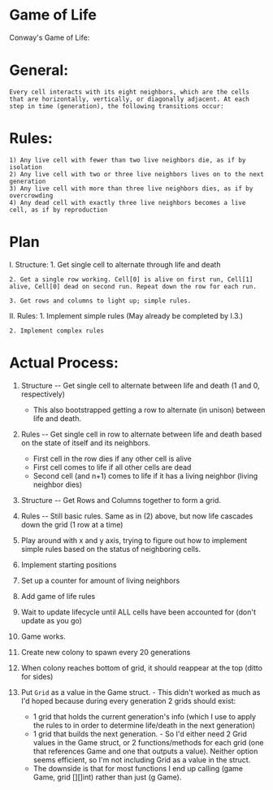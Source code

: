 # Game of Life
Conway's Game of Life:

  # General:
  	Every cell interacts with its eight neighbors, which are the cells that are horizontally, vertically, or diagonally adjacent. At each step in time (generation), the following transitions occur:

  # Rules:
  	1) Any live cell with fewer than two live neighbors die, as if by isolation
  	2) Any live cell with two or three live neighbors lives on to the next generation
  	3) Any live cell with more than three live neighbors dies, as if by overcrowding
  	4) Any dead cell with exactly three live neighbors becomes a live cell, as if by reproduction

# Plan

  I. Structure:
    1. Get single cell to alternate through life and death

    2. Get a single row working. Cell[0] is alive on first run, Cell[1] alive, Cell[0] dead on second run. Repeat down the row for each run.

    3. Get rows and columns to light up; simple rules.

  II. Rules:
    1. Implement simple rules (May already be completed by I.3.)

    2. Implement complex rules

# Actual Process:

  1. Structure -- Get single cell to alternate between life and death (1 and 0, respectively)
     - This also bootstrapped getting a row to alternate (in unison) between life and death.

  2. Rules -- Get single cell in row to alternate between life and death based on the state of itself and its neighbors.
     - First cell in the row dies if any other cell is alive
     - First cell comes to life if all other cells are dead
     - Second cell (and n+1) comes to life if it has a living neighbor (living neighbor dies)

  3. Structure -- Get Rows and Columns together to form a grid.

  4. Rules -- Still basic rules. Same as in (2) above, but now life cascades down the grid (1 row at a time)

  5. Play around with x and y axis, trying to figure out how to implement simple rules based on the status of neighboring cells.

  6. Implement starting positions

  7. Set up a counter for amount of living neighbors

  8. Add game of life rules

  9. Wait to update lifecycle until ALL cells have been accounted for (don't update as you go)

  10. Game works.

  11. Create new colony to spawn every 20 generations

  12. When colony reaches bottom of grid, it should reappear at the top (ditto for sides)

  13. Put `Grid` as a value in the Game struct.
    - This didn't worked as much as I'd hoped because during every generation 2 grids should exist:
      - 1 grid that holds the current generation's info (which I use to apply the rules to in order to determine life/death in the next generation)
      - 1 grid that builds the next generation.
    - So I'd either need 2 Grid values in the Game struct, or 2 functions/methods for each grid (one that references Game and one that outputs a value). Neither option seems efficient, so I'm not including Grid as a value in the struct.
      - The downside is that for most functions I end up calling (game Game, grid [][]int) rather than just (g Game).
